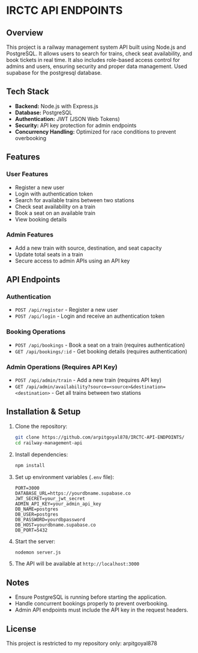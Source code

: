 # IRCTC API ENDPOINTS

## Overview
This project is a railway management system API built using Node.js and PostgreSQL. It allows users to search for trains, check seat availability, and book tickets in real time. It also includes role-based access control for admins and users, ensuring security and proper data management.
Used supabase for the postgresql database.

## Tech Stack
- **Backend:** Node.js with Express.js
- **Database:** PostgreSQL
- **Authentication:** JWT (JSON Web Tokens)
- **Security:** API key protection for admin endpoints
- **Concurrency Handling:** Optimized for race conditions to prevent overbooking

## Features
### User Features
- Register a new user
- Login with authentication token
- Search for available trains between two stations
- Check seat availability on a train
- Book a seat on an available train
- View booking details

### Admin Features
- Add a new train with source, destination, and seat capacity
- Update total seats in a train
- Secure access to admin APIs using an API key

## API Endpoints
### Authentication
- `POST /api/register` - Register a new user
- `POST /api/login` - Login and receive an authentication token

### Booking Operations
- `POST /api/bookings` - Book a seat on a train (requires authentication)
- `GET /api/bookings/:id` - Get booking details (requires authentication)

### Admin Operations (Requires API Key)
- `POST /api/admin/train` - Add a new train (requires API key)
- `GET /api/admin/availability?source=<source>&destination=<destination>` - Get all trains between two stations

## Installation & Setup
1. Clone the repository:
   ```sh
   git clone https://github.com/arpitgoyal878/IRCTC-API-ENDPOINTS/
   cd railway-management-api
   ```
2. Install dependencies:
   ```sh
   npm install
   ```
3. Set up environment variables (`.env` file):
   ```
   PORT=3000
   DATABASE_URL=https://yourdbname.supabase.co
   JWT_SECRET=your_jwt_secret
   ADMIN_API_KEY=your_admin_api_key
   DB_NAME=postgres
   DB_USER=postgres
   DB_PASSWORD=yourdbpassword
   DB_HOST=yourdbname.supabase.co
   DB_PORT=5432
   ```

4. Start the server:
   ```sh
   nodemon server.js
   ```
5. The API will be available at `http://localhost:3000`

## Notes
- Ensure PostgreSQL is running before starting the application.
- Handle concurrent bookings properly to prevent overbooking.
- Admin API endpoints must include the API key in the request headers.

## License
This project is restricted to my repository only: arpitgoyal878


